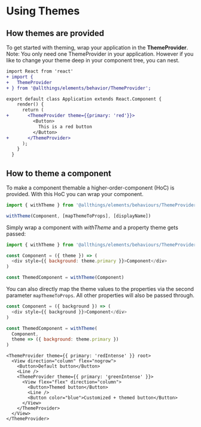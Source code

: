 # Using Themes

## How themes are provided
To get started with theming, wrap your application in the **ThemeProvider**.
Note: You only need one ThemeProvider in your application. 
However if you like to change your theme deep in your component tree, you can nest. 
        
```diff
import React from 'react'
+ import {
+   ThemeProvider
+ } from '@allthings/elements/behavior/ThemeProvider';

export default class Application extends React.Component {
    render() {
      return (
+       <ThemeProvider theme={{primary: 'red'}}>
          <Button>
            This is a red button
          </Button>
+       </ThemeProvider>
      );
    }
  }
```

## How to theme a component</h3>

To make a component themable a higher-order-component (HoC) is provided. With this HoC you can wrap your component.<br />

```js
import { withTheme } from '@allthings/elements/behaviours/ThemeProvider'

withTheme(Component, [mapThemeToProps], [displayName])
```
Simply wrap a component with *withTheme* and a property theme gets passed:

```js
import { withTheme } from '@allthings/elements/behaviours/ThemeProvider'

const Component = ({ theme }) => (
  <div style={{ background: theme.primary }}>Component</div>
)

const ThemedComponent = withTheme(Component)
```

You can also directly map the theme values to the properties via the second parameter <code>mapThemeToProps</code>. All other properties will also be passed through.

```js
const Component = ({ background }) => (
  <div style={{ background }}>Component</div>
)

const ThemedComponent = withTheme(
  Component,
  theme => ({ background: theme.primary })
)
```

```example
<ThemeProvider theme={{ primary: 'redIntense' }} root>
  <View direction="column" flex="nogrow">
    <Button>Default button</Button>
    <Line />
    <ThemeProvider theme={{ primary: 'greenIntense' }}>
      <View flex="flex" direction="column">
        <Button>Themed button</Button>
        <Line />
        <Button color="blue">Customized + themed button</Button>
      </View>
    </ThemeProvider>
  </View>
</ThemeProvider>
```
